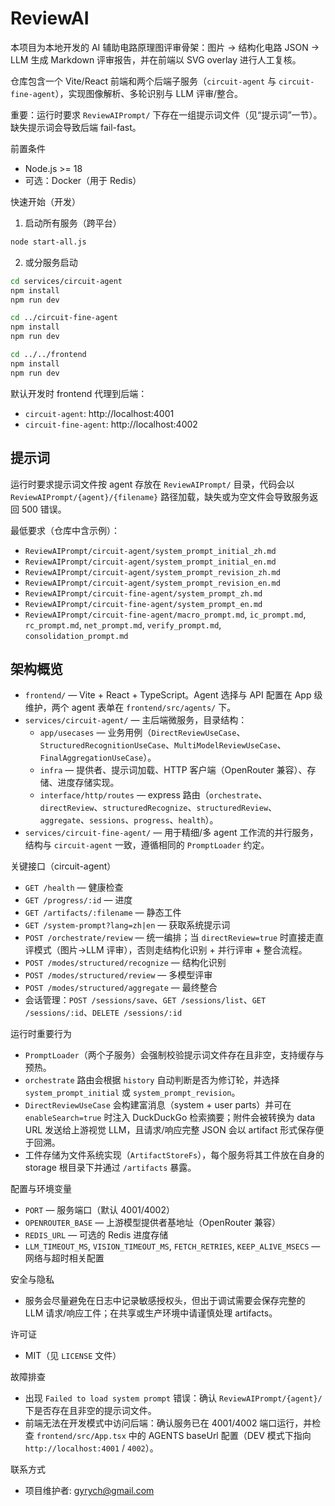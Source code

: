 # ReviewAI

本项目为本地开发的 AI 辅助电路原理图评审骨架：图片 → 结构化电路 JSON → LLM 生成 Markdown 评审报告，并在前端以 SVG overlay 进行人工复核。

仓库包含一个 Vite/React 前端和两个后端子服务（`circuit-agent` 与 `circuit-fine-agent`），实现图像解析、多轮识别与 LLM 评审/整合。

重要：运行时要求 `ReviewAIPrompt/` 下存在一组提示词文件（见“提示词”一节）。缺失提示词会导致后端 fail-fast。

前置条件
- Node.js >= 18
- 可选：Docker（用于 Redis）

快速开始（开发）

1. 启动所有服务（跨平台）

```bash
node start-all.js
```

2. 或分服务启动

```bash
cd services/circuit-agent
npm install
npm run dev

cd ../circuit-fine-agent
npm install
npm run dev

cd ../../frontend
npm install
npm run dev
```

默认开发时 frontend 代理到后端：
- `circuit-agent`: http://localhost:4001
- `circuit-fine-agent`: http://localhost:4002

提示词
-----

运行时要求提示词文件按 agent 存放在 `ReviewAIPrompt/` 目录，代码会以 `ReviewAIPrompt/{agent}/{filename}` 路径加载，缺失或为空文件会导致服务返回 500 错误。

最低要求（仓库中含示例）：

- `ReviewAIPrompt/circuit-agent/system_prompt_initial_zh.md`
- `ReviewAIPrompt/circuit-agent/system_prompt_initial_en.md`
- `ReviewAIPrompt/circuit-agent/system_prompt_revision_zh.md`
- `ReviewAIPrompt/circuit-agent/system_prompt_revision_en.md`
- `ReviewAIPrompt/circuit-fine-agent/system_prompt_zh.md`
- `ReviewAIPrompt/circuit-fine-agent/system_prompt_en.md`
- `ReviewAIPrompt/circuit-fine-agent/macro_prompt.md`, `ic_prompt.md`, `rc_prompt.md`, `net_prompt.md`, `verify_prompt.md`, `consolidation_prompt.md`

架构概览
-------

- `frontend/` — Vite + React + TypeScript。Agent 选择与 API 配置在 App 级维护，两个 agent 表单在 `frontend/src/agents/` 下。
- `services/circuit-agent/` — 主后端微服务，目录结构：
  - `app/usecases` — 业务用例（`DirectReviewUseCase`、`StructuredRecognitionUseCase`、`MultiModelReviewUseCase`、`FinalAggregationUseCase`）。
  - `infra` — 提供者、提示词加载、HTTP 客户端（OpenRouter 兼容）、存储、进度存储实现。
  - `interface/http/routes` — express 路由（`orchestrate`、`directReview`、`structuredRecognize`、`structuredReview`、`aggregate`、`sessions`、`progress`、`health`）。
- `services/circuit-fine-agent/` — 用于精细/多 agent 工作流的并行服务，结构与 `circuit-agent` 一致，遵循相同的 `PromptLoader` 约定。

关键接口（circuit-agent）
- `GET /health` — 健康检查
- `GET /progress/:id` — 进度
- `GET /artifacts/:filename` — 静态工件
- `GET /system-prompt?lang=zh|en` — 获取系统提示词
- `POST /orchestrate/review` — 统一编排；当 `directReview=true` 时直接走直评模式（图片→LLM 评审），否则走结构化识别 + 并行评审 + 整合流程。
- `POST /modes/structured/recognize` — 结构化识别
- `POST /modes/structured/review` — 多模型评审
- `POST /modes/structured/aggregate` — 最终整合
- 会话管理：`POST /sessions/save`、`GET /sessions/list`、`GET /sessions/:id`、`DELETE /sessions/:id`

运行时重要行为
- `PromptLoader`（两个子服务）会强制校验提示词文件存在且非空，支持缓存与预热。
- `orchestrate` 路由会根据 `history` 自动判断是否为修订轮，并选择 `system_prompt_initial` 或 `system_prompt_revision`。
- `DirectReviewUseCase` 会构建富消息（system + user parts）并可在 `enableSearch=true` 时注入 DuckDuckGo 检索摘要；附件会被转换为 data URL 发送给上游视觉 LLM，且请求/响应完整 JSON 会以 artifact 形式保存便于回溯。
- 工件存储为文件系统实现（`ArtifactStoreFs`），每个服务将其工件放在自身的 storage 根目录下并通过 `/artifacts` 暴露。

配置与环境变量
- `PORT` — 服务端口（默认 4001/4002）
- `OPENROUTER_BASE` — 上游模型提供者基地址（OpenRouter 兼容）
- `REDIS_URL` — 可选的 Redis 进度存储
- `LLM_TIMEOUT_MS`, `VISION_TIMEOUT_MS`, `FETCH_RETRIES`, `KEEP_ALIVE_MSECS` — 网络与超时相关配置

安全与隐私
- 服务会尽量避免在日志中记录敏感授权头，但出于调试需要会保存完整的 LLM 请求/响应工件；在共享或生产环境中请谨慎处理 artifacts。

许可证
- MIT（见 `LICENSE` 文件）

故障排查
- 出现 `Failed to load system prompt` 错误：确认 `ReviewAIPrompt/{agent}/` 下是否存在且非空的提示词文件。
- 前端无法在开发模式中访问后端：确认服务已在 4001/4002 端口运行，并检查 `frontend/src/App.tsx` 中的 AGENTS baseUrl 配置（DEV 模式下指向 `http://localhost:4001` / `4002`）。

联系方式
- 项目维护者: gyrych@gmail.com
